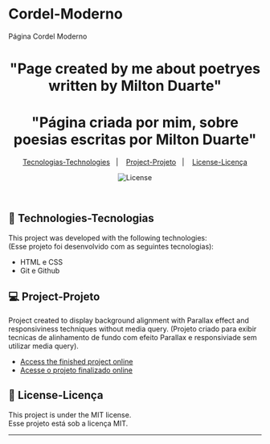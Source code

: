 # Cordel-Moderno
Página Cordel Moderno

<h1 align="center"> "Page created by me about poetryes written by Milton Duarte" </h1>
<h1 align="center"> "Página criada por mim, sobre poesias escritas por Milton Duarte" </h1>


<p align="center">
  <a href="#-technologies-tecnologias">Tecnologias-Technologies</a>&nbsp;&nbsp;&nbsp;|&nbsp;&nbsp;&nbsp;
  <a href="#-project-projeto">Project-Projeto</a>&nbsp;&nbsp;&nbsp;|&nbsp;&nbsp;&nbsp;
  <a href="#memo-license-licença">License-Licença</a>
</p>
<p align="center">
  <img alt="License" src="https://img.shields.io/static/v1?label=license&message=MIT&color=49AA26&labelColor=000000">
</p>

<br>


## 🚀 Technologies-Tecnologias

This project was developed with the following technologies:<br>
(Esse projeto foi desenvolvido com as seguintes tecnologias):

- HTML e CSS
- Git e Github

## 💻 Project-Projeto

Project created to display background alignment with Parallax effect and responsiviness techniques without media query.
(Projeto criado para exibir tecnicas de alinhamento de fundo com efeito Parallax e responsiviade sem utilizar media query).


- [Access the finished project online](https://alanovictor.github.io/Cordel-Moderno/)<br>
- [Acesse o projeto finalizado online](https://alanovictor.github.io/Cordel-Moderno/)



## :memo: License-Licença

This project is under the MIT license.<br>
Esse projeto está sob a licença MIT.

---

